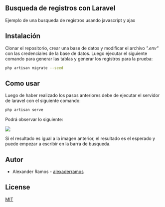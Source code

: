 ## Busqueda de registros con Laravel

Ejemplo de una busqueda de registros usando javascript y ajax

## Instalación

Clonar  el repositorio, crear una base de datos y modificar el archivo *".env"* con las credenciales de la base de datos. Luego ejecutar el siguiente comando para generar las tablas y generar los registros para la prueba:

```bash
php artisan migrate --seed
```

## Como usar
Luego de haber realizado los pasos anteriores  debe de ejecutar el servidor de laravel  con el siguiente comando:

```bash
php artisan serve
```

Podrá observar lo siguiente:



![](https://i.ibb.co/5rrC5rg/Captura-readme.png)

Si el resultado es igual a la imagen anterior, el resultado es el esperado y puede empezar a escribir en la barra de busqueda.

## Autor
- Alexander Ramos - [alexaderramos](https://github.com/alexaderramos/)

## License
[MIT](https://choosealicense.com/licenses/mit/)
